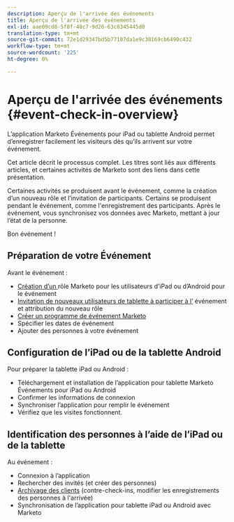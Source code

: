 ```yaml
---
description: Aperçu de l'arrivée des événements
title: Aperçu de l'arrivée des événements
exl-id: aae09cd8-5f8f-48c7-9d26-63c8345445d0
translation-type: tm+mt
source-git-commit: 72e1d29347bd5b77107da1e9c30169cb6490c432
workflow-type: tm+mt
source-wordcount: '225'
ht-degree: 0%

---
```


# Aperçu de l&#39;arrivée des événements {#event-check-in-overview}

L’application Marketo Événements pour iPad ou tablette Android permet d’enregistrer facilement les visiteurs dès qu’ils arrivent sur votre événement.

Cet article décrit le processus complet. Les titres sont liés aux différents articles, et certaines activités de Marketo sont des liens dans cette présentation.

Certaines activités se produisent avant le événement, comme la création d’un nouveau rôle et l’invitation de participants. Certains se produisent pendant le événement, comme l&#39;enregistrement des participants. Après le événement, vous synchronisez vos données avec Marketo, mettant à jour l’état de la personne.

Bon événement !

## Préparation de votre Événement

Avant le événement :

* [Création d’un ](/help/marketo/product-docs/core-marketo-concepts/mobile-apps/event-check-in/grant-users-access-to-the-check-in-app.md) rôle Marketo pour les utilisateurs d’iPad ou d’Android pour le événement
* [Invitation de nouveaux utilisateurs de tablette à participer à l’](/help/marketo/product-docs/core-marketo-concepts/mobile-apps/event-check-in/grant-users-access-to-the-check-in-app.md) événement et attribution du nouveau rôle
* [Créer un programme de événement Marketo](/help/marketo/product-docs/demand-generation/events/understanding-events/create-a-new-event-program.md)
* Spécifier les dates de événement
* Ajouter des personnes à votre événement

## Configuration de l’iPad ou de la tablette Android

Pour préparer la tablette iPad ou Android :

* Téléchargement et installation de l’application pour tablette Marketo Événements pour iPad ou Android
* Confirmer les informations de connexion
* Synchroniser l’application pour remplir le événement
* Vérifiez que les visites fonctionnent.

## Identification des personnes à l’aide de l’iPad ou de la tablette

Au événement :

* Connexion à l’application
* Rechercher des invités (et créer des personnes)
* [Archivage des clients](/help/marketo/product-docs/core-marketo-concepts/mobile-apps/event-check-in/check-people-into-your-event-from-your-tablet.md)  (contre-check-ins, modifier les enregistrements des personnes à l&#39;arrivée)
* Synchronisation de l’application pour tablette iPad ou Android avec Marketo
